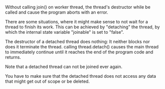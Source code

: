 

Without calling join() on worker thread, the thread's destructor while be called and cause the program aborts with an error. 

There are some situations, where it might make sense to not wait for a thread to finish its work. This can be achieved by "detaching" the thread, by which the internal state variable "joinable" is set to "false".

The destructor of a detached thread does nothing: It neither blocks nor does it terminate the thread. 
calling thread.detach() causes the main thread to immediately continue until it reaches the end of the program code and returns. 

Note that a detached thread can not be joined ever again.

You have to make sure that the detached thread does not access any data that might get out of scope or be deleted.

